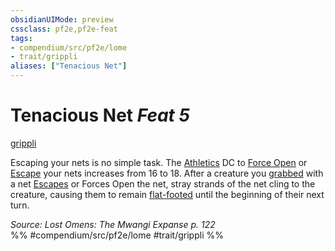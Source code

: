 ```yaml
---
obsidianUIMode: preview
cssclass: pf2e,pf2e-feat
tags:
- compendium/src/pf2e/lome
- trait/grippli
aliases: ["Tenacious Net"]
---
```

# Tenacious Net  *Feat 5*  
[grippli](grippli-b2.md "Grippli Ancestry & Heritage Trait")  


Escaping your nets is no simple task. The [Athletics](skills.md#Athletics) DC to [Force Open](force-open.md) or [Escape](escape.md) your nets increases from 16 to 18. After a creature you [grabbed](conditions.md#Grabbed) with a net [Escapes](escape.md) or Forces Open the net, stray strands of the net cling to the creature, causing them to remain [flat-footed](conditions.md#Flat-footed) until the beginning of their next turn.

*Source: Lost Omens: The Mwangi Expanse p. 122*  
%% #compendium/src/pf2e/lome #trait/grippli %%